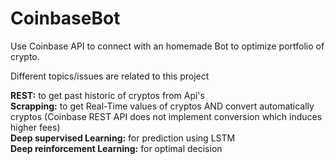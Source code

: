 # CoinbaseBot
Use Coinbase API to connect with an homemade Bot to optimize portfolio of crypto. 

Different topics/issues are related to this project

**REST:** to get past historic of cryptos from Api's<br />
**Scrapping:** to get Real-Time values of cryptos AND convert automatically cryptos (Coinbase REST API does not implement conversion which induces higher fees)<br />
**Deep supervised Learning:** for prediction using LSTM<br />
**Deep reinforcement Learning:** for optimal decision<br />


